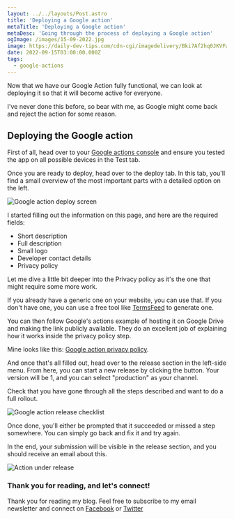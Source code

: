```yaml
---
layout: ../../layouts/Post.astro
title: 'Deploying a Google action'
metaTitle: 'Deploying a Google action'
metaDesc: 'Going through the process of deploying a Google action'
ogImage: /images/15-09-2022.jpg
image: https://daily-dev-tips.com/cdn-cgi/imagedelivery/Bki7Af2hq0JKVFw1XYYMQg/02ac25b2-8f4f-4f82-66fa-f773fdfc7200
date: 2022-09-15T03:00:00.000Z
tags:
  - google-actions
---
```


Now that we have our Google Action fully functional, we can look at deploying it so that it will become active for everyone.

I've never done this before, so bear with me, as Google might come back and reject the action for some reason.

## Deploying the Google action

First of all, head over to your [Google actions console](https://console.actions.google.com/) and ensure you tested the app on all possible devices in the Test tab.

Once you are ready to deploy, head over to the deploy tab.
In this tab, you'll find a small overview of the most important parts with a detailed option on the left.

![Google action deploy screen](https://cdn.hashnode.com/res/hashnode/image/upload/v1662356133074/Pp5fSRalf.png)

I started filling out the information on this page, and here are the required fields:

- Short description
- Full description
- Small logo
- Developer contact details
- Privacy policy

Let me dive a little bit deeper into the Privacy policy as it's the one that might require some more work.

If you already have a generic one on your website, you can use that.
If you don't have one, you can use a free tool like [TermsFeed](https://app.termsfeed.com/wizard/privacy-policy/) to generate one.

You can then follow Google's actions example of hosting it on Google Drive and making the link publicly available. They do an excellent job of explaining how it works inside the privacy policy step.

Mine looks like this: [Google action privacy policy](https://docs.google.com/document/d/1g1EyJcwQ1CVAlkbMIxu4icZzYm8EzFRxNBOVOn5EN6A/edit?usp=sharing&resourcekey=0-9iXTaOwAQHpYL9Q84-7Xxw).

And once that's all filled out, head over to the release section in the left-side menu.
From here, you can start a new release by clicking the button.
Your version will be 1, and you can select "production" as your channel.

Check that you have gone through all the steps described and want to do a full rollout.

![Google action release checklist](https://cdn.hashnode.com/res/hashnode/image/upload/v1662356637631/GUy4fJVkJ.png)

Once done, you'll either be prompted that it succeeded or missed a step somewhere. You can simply go back and fix it and try again.

In the end, your submission will be visible in the release section, and you should receive an email about this.

![Action under release](https://cdn.hashnode.com/res/hashnode/image/upload/v1662356727373/HYO2mYpMb.png)

### Thank you for reading, and let's connect!

Thank you for reading my blog. Feel free to subscribe to my email newsletter and connect on [Facebook](https://www.facebook.com/DailyDevTipsBlog) or [Twitter](https://twitter.com/DailyDevTips1)
